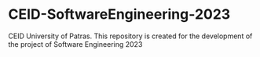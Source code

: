 # CEID-SoftwareEngineering-2023
CEID University of Patras. This repository is created for the development of the project of Software Engineering 2023
